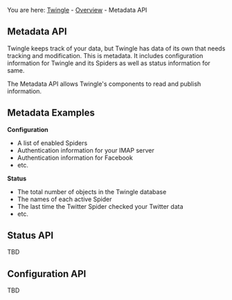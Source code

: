 You are here: [Twingle](http://code.google.com/p/twingle/) - [Overview](Overview.md) - Metadata API

## Metadata API ##

Twingle keeps track of your data, but Twingle has data of its own that needs tracking and modification. This is metadata. It includes configuration information for Twingle and its Spiders as well as status information for same.

The Metadata API allows Twingle's components to read and publish information.

## Metadata Examples ##

**Configuration**

  * A list of enabled Spiders
  * Authentication information for your IMAP server
  * Authentication information for Facebook
  * etc.

**Status**

  * The total number of objects in the Twingle database
  * The names of each active Spider
  * The last time the Twitter Spider checked your Twitter data
  * etc.

## Status API ##

TBD

## Configuration API ##

TBD